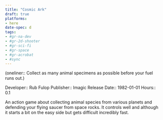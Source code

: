 ```yaml
---
title: "Cosmic Ark"
draft: true
platforms:
- here
date-spec: d
tags:
- #gr-na-dev 
- #gr-2d-shooter 
- #gr-sci-fi 
- #gr-space 
- #gr-acrobat 
- #sync
---
```


(oneliner:: Collect as many animal specimens as possible before your fuel runs out.)

Developer:: Rub Fulop
Publisher:: Imagic
Release Date:: 1982-01-01
Hours:: 0.1

An action game about collecting animal species from various planets and defending your flying saucer from space rocks. It controls well and although it starts a bit on the easy side but gets difficult incredibly fast.